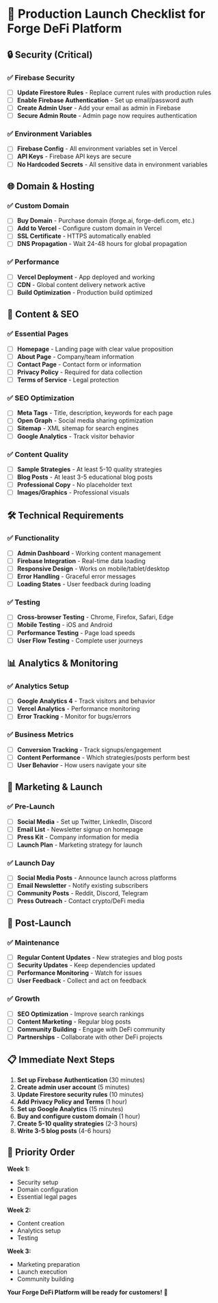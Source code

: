 # 🚀 Production Launch Checklist for Forge DeFi Platform

## 🔒 Security (Critical)

### ✅ Firebase Security
- [ ] **Update Firestore Rules** - Replace current rules with production rules
- [ ] **Enable Firebase Authentication** - Set up email/password auth
- [ ] **Create Admin User** - Add your email as admin in Firebase
- [ ] **Secure Admin Route** - Admin page now requires authentication

### ✅ Environment Variables
- [ ] **Firebase Config** - All environment variables set in Vercel
- [ ] **API Keys** - Firebase API keys are secure
- [ ] **No Hardcoded Secrets** - All sensitive data in environment variables

## 🌐 Domain & Hosting

### ✅ Custom Domain
- [ ] **Buy Domain** - Purchase domain (forge.ai, forge-defi.com, etc.)
- [ ] **Add to Vercel** - Configure custom domain in Vercel
- [ ] **SSL Certificate** - HTTPS automatically enabled
- [ ] **DNS Propagation** - Wait 24-48 hours for global propagation

### ✅ Performance
- [ ] **Vercel Deployment** - App deployed and working
- [ ] **CDN** - Global content delivery network active
- [ ] **Build Optimization** - Production build optimized

## 📝 Content & SEO

### ✅ Essential Pages
- [ ] **Homepage** - Landing page with clear value proposition
- [ ] **About Page** - Company/team information
- [ ] **Contact Page** - Contact form or information
- [ ] **Privacy Policy** - Required for data collection
- [ ] **Terms of Service** - Legal protection

### ✅ SEO Optimization
- [ ] **Meta Tags** - Title, description, keywords for each page
- [ ] **Open Graph** - Social media sharing optimization
- [ ] **Sitemap** - XML sitemap for search engines
- [ ] **Google Analytics** - Track visitor behavior

### ✅ Content Quality
- [ ] **Sample Strategies** - At least 5-10 quality strategies
- [ ] **Blog Posts** - At least 3-5 educational blog posts
- [ ] **Professional Copy** - No placeholder text
- [ ] **Images/Graphics** - Professional visuals

## 🛠 Technical Requirements

### ✅ Functionality
- [ ] **Admin Dashboard** - Working content management
- [ ] **Firebase Integration** - Real-time data loading
- [ ] **Responsive Design** - Works on mobile/tablet/desktop
- [ ] **Error Handling** - Graceful error messages
- [ ] **Loading States** - User feedback during loading

### ✅ Testing
- [ ] **Cross-browser Testing** - Chrome, Firefox, Safari, Edge
- [ ] **Mobile Testing** - iOS and Android
- [ ] **Performance Testing** - Page load speeds
- [ ] **User Flow Testing** - Complete user journeys

## 📊 Analytics & Monitoring

### ✅ Analytics Setup
- [ ] **Google Analytics 4** - Track visitors and behavior
- [ ] **Vercel Analytics** - Performance monitoring
- [ ] **Error Tracking** - Monitor for bugs/errors

### ✅ Business Metrics
- [ ] **Conversion Tracking** - Track signups/engagement
- [ ] **Content Performance** - Which strategies/posts perform best
- [ ] **User Behavior** - How users navigate your site

## 🎯 Marketing & Launch

### ✅ Pre-Launch
- [ ] **Social Media** - Set up Twitter, LinkedIn, Discord
- [ ] **Email List** - Newsletter signup on homepage
- [ ] **Press Kit** - Company information for media
- [ ] **Launch Plan** - Marketing strategy for launch

### ✅ Launch Day
- [ ] **Social Media Posts** - Announce launch across platforms
- [ ] **Email Newsletter** - Notify existing subscribers
- [ ] **Community Posts** - Reddit, Discord, Telegram
- [ ] **Press Outreach** - Contact crypto/DeFi media

## 🔄 Post-Launch

### ✅ Maintenance
- [ ] **Regular Content Updates** - New strategies and blog posts
- [ ] **Security Updates** - Keep dependencies updated
- [ ] **Performance Monitoring** - Watch for issues
- [ ] **User Feedback** - Collect and act on feedback

### ✅ Growth
- [ ] **SEO Optimization** - Improve search rankings
- [ ] **Content Marketing** - Regular blog posts
- [ ] **Community Building** - Engage with DeFi community
- [ ] **Partnerships** - Collaborate with other DeFi projects

## 📋 Immediate Next Steps

1. **Set up Firebase Authentication** (30 minutes)
2. **Create admin user account** (5 minutes)
3. **Update Firestore security rules** (10 minutes)
4. **Add Privacy Policy and Terms** (1 hour)
5. **Set up Google Analytics** (15 minutes)
6. **Buy and configure custom domain** (1 hour)
7. **Create 5-10 quality strategies** (2-3 hours)
8. **Write 3-5 blog posts** (4-6 hours)

## 🎯 Priority Order

**Week 1:**
- Security setup
- Domain configuration
- Essential legal pages

**Week 2:**
- Content creation
- Analytics setup
- Testing

**Week 3:**
- Marketing preparation
- Launch execution
- Community building

**Your Forge DeFi Platform will be ready for customers!** 🚀
